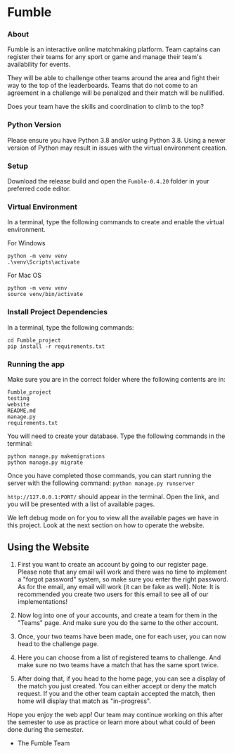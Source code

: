 # Fumble

### About

Fumble is an interactive online matchmaking platform. Team captains can register their teams for any sport or game and manage their team's availability for events.

They will be able to challenge other teams around the area and fight their way to the top of the leaderboards. Teams that do not come to an agreement in a challenge will be penalized and their match will be nullified.

Does your team have the skills and coordination to climb to the top?

### Python Version
Please ensure you have Python 3.8 and/or using Python 3.8. Using a newer version of Python may result in issues with the virtual environment creation.

### Setup
Download the release build and open the `Fumble-0.4.20` folder in your preferred code editor.

### Virtual Environment
In a terminal, type the following commands to create and enable the virtual environment.

For Windows
```
python -m venv venv
.\venv\Scripts\activate
```

For Mac OS
```
python -m venv venv
source venv/bin/activate
```

### Install Project Dependencies
In a terminal, type the following commands:
```
cd Fumble_project
pip install -r requirements.txt
```

### Running the app

Make sure you are in the correct folder where the following contents are in:
```
Fumble_project
testing
website
README.md
manage.py
requirements.txt
```

You will need to create your database. Type the following commands in the terminal:
```
python manage.py makemigrations
python manage.py migrate
```

Once you have completed those commands, you can start running the server with the following command:
`python manage.py runserver`

`http://127.0.0.1:PORT/` should appear in the terminal. Open the link, and you will be presented with a list of available pages.

We left debug mode on for you to view all the available pages we have in this project. Look at the next section on how to operate the website.

## Using the Website

1. First you want to create an account by going to our register page. Please note that any email will work and there was no time to implement a "forgot password" system, so make sure you enter the right password. As for the email, any email will work (it can be fake as well).
Note: It is recommended you create two users for this email to see all of our implementations!

2. Now log into one of your accounts, and create a team for them in the "Teams" page. And make sure you do the same to the other account.
3. Once, your two teams have been made, one for each user, you can now head to the challenge page.
4. Here you can choose from a list of registered teams to challenge. And make sure no two teams have a match that has the same sport twice.
5. After doing that, if you head to the home page, you can see a display of the match you just created. You can either accept or deny the match request. If you and the other team captain accepted the match, then home will display that match as "in-progress".

Hope you enjoy the web app! Our team may continue working on this after the semester to use as practice or learn more about what could of been done during the semester.

- The Fumble Team
